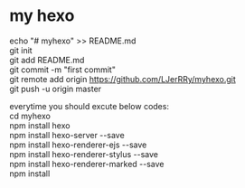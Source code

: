 # my hexo
echo "# myhexo" >> README.md<br>
git init<br>
git add README.md<br>
git commit -m "first commit"<br>
git remote add origin https://github.com/LJerRRy/myhexo.git<br>
git push -u origin master<br>

everytime you should excute below codes:<br>
cd myhexo<br>
npm install hexo<br>
npm install hexo-server --save<br>
npm install hexo-renderer-ejs --save<br>
npm install hexo-renderer-stylus --save<br>
npm install hexo-renderer-marked --save<br>
npm install<br>
